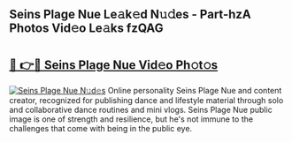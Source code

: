 ## Seins Plage Nue Le𝚊k𝚎d N𝚞𝚍es - Part-hzA Photos Vid𝚎o Le𝚊ks fzQAG

# <h2><a href="http://fb4qi4l.evod.top/?m=Seins+Plage+Nue">🔗 👉🔴 Seins Plage Nue Vid𝚎o Ph𝚘t𝚘s</a></h2>

[![Seins Plage Nue N𝚞d𝚎s](https://i.imgur.com/8V9OHl7.gif)](http://fb4qi4l.evod.top/?m=Seins+Plage+Nue)
Online personality Seins Plage Nue and content creator, recognized for publishing dance and lifestyle material through solo and collaborative dance routines and mini vlogs. Seins Plage Nue public image is one of strength and resilience, but he's not immune to the challenges that come with being in the public eye. 
